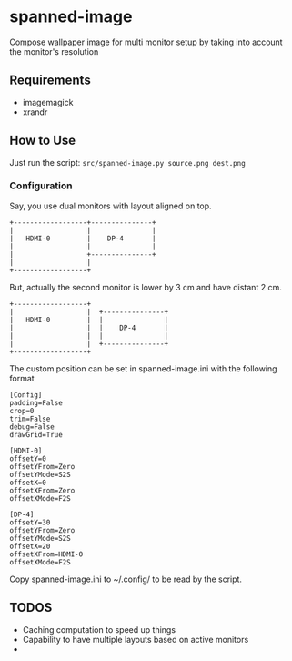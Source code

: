 # spanned-image
Compose wallpaper image for multi monitor setup by taking into account the monitor's resolution

## Requirements
* imagemagick
* xrandr

## How to Use
Just run the script:
`src/spanned-image.py source.png dest.png`

### Configuration
Say, you use dual monitors with layout aligned on top. 

```
+------------------+---------------+
|                  |               |
|   HDMI-0         |    DP-4       |
|                  |               |
|                  +---------------+
|                  |  
+------------------+
```
But, actually the second monitor is lower by 3 cm and have distant 2 cm.
```
+------------------+
|                  |  +---------------+
|   HDMI-0         |  |               |
|                  |  |    DP-4       |
|                  |  |               |
|                  |  +---------------+ 
+------------------+  
```
The custom position can be set in spanned-image.ini with the following format
```
[Config]
padding=False
crop=0
trim=False
debug=False
drawGrid=True

[HDMI-0]
offsetY=0
offsetYFrom=Zero
offsetYMode=S2S
offsetX=0
offsetXFrom=Zero
offsetXMode=F2S

[DP-4]
offsetY=30
offsetYFrom=Zero
offsetYMode=S2S
offsetX=20
offsetXFrom=HDMI-0
offsetXMode=F2S
```
Copy spanned-image.ini to ~/.config/ to be read by the script.

## TODOS

* Caching computation to speed up things
* Capability to have multiple layouts based on active monitors
* 